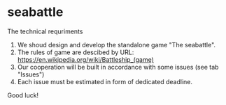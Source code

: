 # seabattle

The technical requriments

1. We shoud design and develop the standalone game "The seabattle".
2. The rules of game are descibed by URL: https://en.wikipedia.org/wiki/Battleship_(game)
3. Our cooperation will be built in accordance with some issues (see tab "Issues")
4. Each issue must be estimated in form of dedicated deadline.

Good luck!
